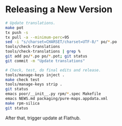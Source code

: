 Releasing a New Version
=======================

```bash
# Update translations.
make pot
tx push -s
tx pull -a --minimum-perc=95
sed -i "s/charset=CHARSET/charset=UTF-8/" po/*.po
tools/check-translations
tools/check-translations | grep %
git add po/*.po po/*.pot; git status
git commit -m "Update translations"

# Check, test, do final edits and release.
tools/manage-keys inject .
make check test
tools/manage-keys strip .
git status
emacs poor/__init__.py rpm/*.spec Makefile
emacs NEWS.md packaging/pure-maps.appdata.xml
make rpm-silica
git status
```

After that, trigger update at Flathub.
